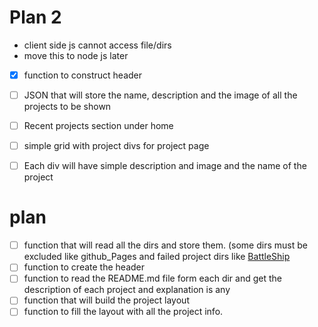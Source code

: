 # Plan 2
- client side js cannot access file/dirs
- move this to node js later 
- [x] function to construct header
- [ ] JSON that will store the name, description and the image of all the projects to be shown
- [ ] Recent projects section under home
- [ ] simple grid with project divs for project page
- [ ] Each div will have simple description and image and the name of the project





# plan
- [ ] function that will read all the dirs and store them. (some dirs must be excluded like github_Pages and failed project dirs like [BattleShip](../BattleShip/)
- [ ] function to create the header 
- [ ] function to read the README.md file form each dir and get the description of each project and explanation is any 
- [ ] function that will build the project layout
- [ ] function to fill the layout with all the project info.
